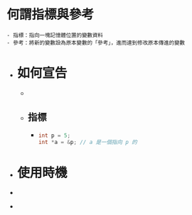 # 何謂指標與參考
	- 指標：指向一塊記憶體位置的變數資料
	- 參考：將新的變數設為原本變數的「參考」，進而達到修改原本傳進的變數
- # 如何宣告
	-
	- ## 指標
		- ```cpp
		  int p = 5;
		  int *a = &p; // a 是一個指向 p 的
		  ```
- # 使用時機
- ```rust
  ```
-